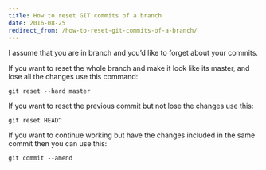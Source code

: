 ```yaml
---
title: How to reset GIT commits of a branch
date: 2016-08-25
redirect_from: /how-to-reset-git-commits-of-a-branch/
---
```

I assume that you are in branch and you’d like to forget about your commits.

If you want to reset the whole branch and make it look like its master, and lose all the changes use this command:

```
git reset --hard master
```

If you want to reset the previous commit but not lose the changes use this:

```
git reset HEAD^
```

If you want to continue working but have the changes included in the same commit then you can use this:

```
git commit --amend
```